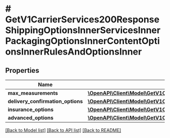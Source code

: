 # # GetV1CarrierServices200ResponseShippingOptionsInnerServicesInnerPackagingOptionsInnerContentOptionsInnerRulesAndOptionsInner

## Properties

Name | Type | Description | Notes
------------ | ------------- | ------------- | -------------
**max_measurements** | [**\OpenAPI\Client\Model\GetV1CarrierServices200ResponseShippingOptionsInnerServicesInnerPackagingOptionsInnerContentOptionsInnerRulesAndOptionsInnerMaxMeasurements**](GetV1CarrierServices200ResponseShippingOptionsInnerServicesInnerPackagingOptionsInnerContentOptionsInnerRulesAndOptionsInnerMaxMeasurements.md) |  | [optional]
**delivery_confirmation_options** | [**\OpenAPI\Client\Model\GetV1CarrierServices200ResponseShippingOptionsInnerServicesInnerPackagingOptionsInnerContentOptionsInnerRulesAndOptionsInnerDeliveryConfirmationOptionsInner[]**](GetV1CarrierServices200ResponseShippingOptionsInnerServicesInnerPackagingOptionsInnerContentOptionsInnerRulesAndOptionsInnerDeliveryConfirmationOptionsInner.md) |  | [optional]
**insurance_options** | [**\OpenAPI\Client\Model\GetV1CarrierServices200ResponseShippingOptionsInnerServicesInnerPackagingOptionsInnerContentOptionsInnerRulesAndOptionsInnerInsuranceOptionsInner[]**](GetV1CarrierServices200ResponseShippingOptionsInnerServicesInnerPackagingOptionsInnerContentOptionsInnerRulesAndOptionsInnerInsuranceOptionsInner.md) |  | [optional]
**advanced_options** | [**\OpenAPI\Client\Model\GetV1CarrierServices200ResponseShippingOptionsInnerServicesInnerPackagingOptionsInnerContentOptionsInnerRulesAndOptionsInnerAdvancedOptionsInner[]**](GetV1CarrierServices200ResponseShippingOptionsInnerServicesInnerPackagingOptionsInnerContentOptionsInnerRulesAndOptionsInnerAdvancedOptionsInner.md) |  | [optional]

[[Back to Model list]](../../README.md#models) [[Back to API list]](../../README.md#endpoints) [[Back to README]](../../README.md)
